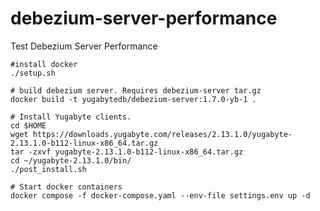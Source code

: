 # debezium-server-performance
Test Debezium Server Performance

    #install docker
    ./setup.sh

    # build debezium server. Requires debezium-server tar.gz
    docker build -t yugabytedb/debezium-server:1.7.0-yb-1 .

    # Install Yugabyte clients.
    cd $HOME
    wget https://downloads.yugabyte.com/releases/2.13.1.0/yugabyte-2.13.1.0-b112-linux-x86_64.tar.gz
    tar -zxvf yugabyte-2.13.1.0-b112-linux-x86_64.tar.gz
    cd ~/yugabyte-2.13.1.0/bin/
    ./post_install.sh

    # Start docker containers
    docker compose -f docker-compose.yaml --env-file settings.env up -d


